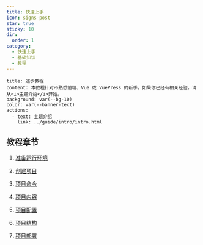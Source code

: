 ```yaml
---
title: 快速上手
icon: signs-post
star: true
sticky: 10
dir:
  order: 1
category:
  - 快速上手
  - 基础知识
  - 教程
---
```


```component VPBanner
title: 逐步教程
content: 本教程针对不熟悉前端、Vue 或 VuePress 的新手。如果你已经有相关经验，请从<i>主题介绍</i>开始。
background: var(--bg-10)
color: var(--banner-text)
actions:
  - text: 主题介绍
    link: ../guide/intro/intro.html
```

## 教程章节

1. [准备运行环境](env.md)

1. [创建项目](create.md)

1. [项目命令](command.md)

1. [项目内容](content.md)

1. [项目配置](config.md)

1. [项目结构](structure.md)

1. [项目部署](deploy.md)
